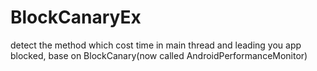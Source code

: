 # BlockCanaryEx
detect the method which cost time in main thread and leading you app blocked, base on BlockCanary(now called AndroidPerformanceMonitor)
